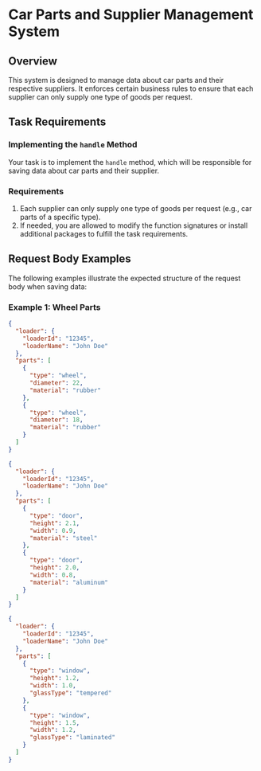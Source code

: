# Car Parts and Supplier Management System

## Overview

This system is designed to manage data about car parts and their respective suppliers. It enforces certain business rules to ensure that each supplier can only supply one type of goods per request.

## Task Requirements

### Implementing the `handle` Method

Your task is to implement the `handle` method, which will be responsible for saving data about car parts and their supplier. 

### Requirements

1. Each supplier can only supply one type of goods per request (e.g., car parts of a specific type).
2. If needed, you are allowed to modify the function signatures or install additional packages to fulfill the task requirements.

## Request Body Examples

The following examples illustrate the expected structure of the request body when saving data:

### Example 1: Wheel Parts

```json
{
  "loader": {
    "loaderId": "12345",
    "loaderName": "John Doe"
  },
  "parts": [
    {
      "type": "wheel",
      "diameter": 22,
      "material": "rubber"
    },
    {
      "type": "wheel",
      "diameter": 18,
      "material": "rubber"
    }
  ]
}

{
  "loader": {
    "loaderId": "12345",
    "loaderName": "John Doe"
  },
  "parts": [
    {
      "type": "door",
      "height": 2.1,
      "width": 0.9,
      "material": "steel"
    },
    {
      "type": "door",
      "height": 2.0,
      "width": 0.8,
      "material": "aluminum"
    }
  ]
}

{
  "loader": {
    "loaderId": "12345",
    "loaderName": "John Doe"
  },
  "parts": [
    {
      "type": "window",
      "height": 1.2,
      "width": 1.0,
      "glassType": "tempered"
    },
    {
      "type": "window",
      "height": 1.5,
      "width": 1.2,
      "glassType": "laminated"
    }
  ]
}
```
